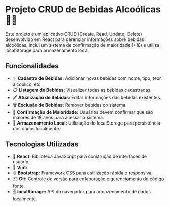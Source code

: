 # Projeto CRUD de Bebidas Alcoólicas 🍹🍺

Este projeto é um aplicativo CRUD (Create, Read, Update, Delete) desenvolvido em React para gerenciar informações sobre bebidas alcoólicas. Inclui um sistema de confirmação de maioridade (+18) e utiliza localStorage para armazenamento local.

## Funcionalidades

- ✨ **Cadastro de Bebidas:** Adicionar novas bebidas com nome, tipo, teor alcoólico, etc.
- 📋 **Listagem de Bebidas:** Visualizar todas as bebidas cadastradas.
- 🖊️ **Atualização de Bebidas:** Editar informações das bebidas existentes.
- 🗑️ **Exclusão de Bebidas:** Remover bebidas do sistema.
- 🔞 **Confirmação de Maioridade:** Usuários devem confirmar que são maiores de 18 anos para acessar o sistema.
- 💾 **Armazenamento Local:** Utilização do localStorage para persistência dos dados localmente.

## Tecnologias Utilizadas

- 🚀 **React:** Biblioteca JavaScript para construção de interfaces de usuário.
- 🎨 **Vint:** 
- 🌐 **Bootstrap:** Framework CSS para estilização rápida e responsiva.
- 📦 **Git:** Controle de versão para colaboração e gerenciamento do código fonte.
- 🗄️ **localStorage:** API do navegador para armazenamento de dados localmente.
